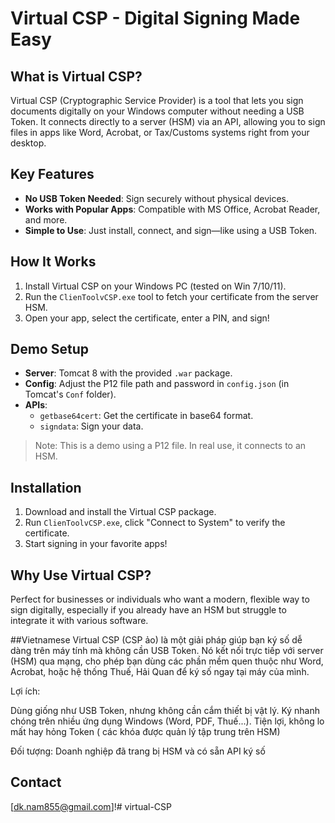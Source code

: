# Virtual CSP - Digital Signing Made Easy

## What is Virtual CSP?
Virtual CSP (Cryptographic Service Provider) is a tool that lets you sign documents digitally on your Windows computer without needing a USB Token. It connects directly to a server (HSM) via an API, allowing you to sign files in apps like Word, Acrobat, or Tax/Customs systems right from your desktop.

## Key Features
- **No USB Token Needed**: Sign securely without physical devices.
- **Works with Popular Apps**: Compatible with MS Office, Acrobat Reader, and more.
- **Simple to Use**: Just install, connect, and sign—like using a USB Token.

## How It Works
1. Install Virtual CSP on your Windows PC (tested on Win 7/10/11).
2. Run the `ClienToolvCSP.exe` tool to fetch your certificate from the server HSM.
3. Open your app, select the certificate, enter a PIN, and sign!

## Demo Setup
- **Server**: Tomcat 8 with the provided `.war` package.
- **Config**: Adjust the P12 file path and password in `config.json` (in Tomcat's `Conf` folder).
- **APIs**:
  - `getbase64cert`: Get the certificate in base64 format.
  - `signdata`: Sign your data.

> Note: This is a demo using a P12 file. In real use, it connects to an HSM.

## Installation
1. Download and install the Virtual CSP package.
2. Run `ClienToolvCSP.exe`, click "Connect to System" to verify the certificate.
3. Start signing in your favorite apps!

## Why Use Virtual CSP?
Perfect for businesses or individuals who want a modern, flexible way to sign digitally, especially if you already have an HSM but struggle to integrate it with various software.

##Vietnamese
Virtual CSP (CSP ảo) là một giải pháp giúp bạn ký số dễ dàng trên máy tính mà không cần USB Token. Nó kết nối trực tiếp với server (HSM) qua mạng, cho phép bạn dùng các phần mềm quen thuộc như Word, Acrobat, hoặc hệ thống Thuế, Hải Quan để ký số ngay tại máy của mình.

Lợi ích:

Dùng giống như USB Token, nhưng không cần cắm thiết bị vật lý.
Ký nhanh chóng trên nhiều ứng dụng Windows (Word, PDF, Thuế...).
Tiện lợi, không lo mất hay hỏng Token ( các khóa được quản lý tập trung trên HSM)

Đối tượng:
Doanh nghiệp đã trang bị HSM và có sẵn API ký số

## Contact
[dk.nam855@gmail.com]!# virtual-CSP
